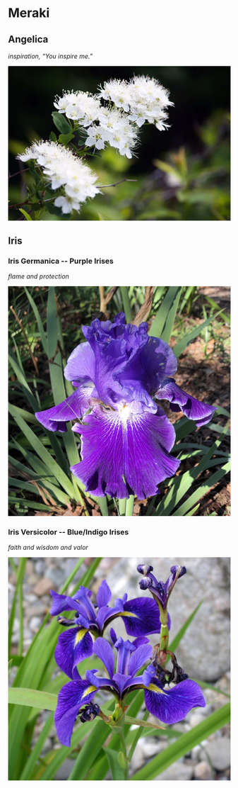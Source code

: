 # Meraki

<h2>Angelica</h2>
<em><p>inspiration, “You inspire me.”</p></em>
<img src='/images/Angelica Flowers.jpg' alt='Angelica Flowers')>
<br>

<h2>Iris</h2>
<h3>Iris Germanica -- Purple Irises</h3>
<em><p>flame and protection</p></em>
<img src='/images/Purple Iris.jpg' alt='Purple Iris Germanica')>
<br>
<h3>Iris Versicolor -- Blue/Indigo Irises</h3>
<em><p>faith and wisdom and valor</p></em>
<img src='/images/Blue Iris.jpg' alt='Blue Iris Versicolor')>
<br>